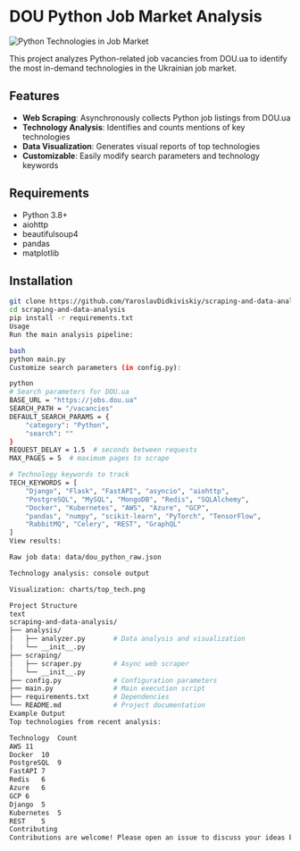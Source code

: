 # DOU Python Job Market Analysis

![Python Technologies in Job Market](charts/top_tech.png)

This project analyzes Python-related job vacancies from DOU.ua to identify the most in-demand technologies in the Ukrainian job market.

## Features

- **Web Scraping**: Asynchronously collects Python job listings from DOU.ua
- **Technology Analysis**: Identifies and counts mentions of key technologies
- **Data Visualization**: Generates visual reports of top technologies
- **Customizable**: Easily modify search parameters and technology keywords

## Requirements

- Python 3.8+
- aiohttp
- beautifulsoup4
- pandas
- matplotlib

## Installation

```bash
git clone https://github.com/YaroslavDidkiviskiy/scraping-and-data-analysis.git
cd scraping-and-data-analysis
pip install -r requirements.txt
Usage
Run the main analysis pipeline:

bash
python main.py
Customize search parameters (in config.py):

python
# Search parameters for DOU.ua
BASE_URL = "https://jobs.dou.ua"
SEARCH_PATH = "/vacancies"
DEFAULT_SEARCH_PARAMS = {
    "category": "Python",
    "search": ""
}
REQUEST_DELAY = 1.5  # seconds between requests
MAX_PAGES = 5  # maximum pages to scrape

# Technology keywords to track
TECH_KEYWORDS = [
    "Django", "Flask", "FastAPI", "asyncio", "aiohttp",
    "PostgreSQL", "MySQL", "MongoDB", "Redis", "SQLAlchemy",
    "Docker", "Kubernetes", "AWS", "Azure", "GCP",
    "pandas", "numpy", "scikit-learn", "PyTorch", "TensorFlow",
    "RabbitMQ", "Celery", "REST", "GraphQL"
]
View results:

Raw job data: data/dou_python_raw.json

Technology analysis: console output

Visualization: charts/top_tech.png

Project Structure
text
scraping-and-data-analysis/
├── analysis/
│   ├── analyzer.py       # Data analysis and visualization
│   └── __init__.py
├── scraping/
│   ├── scraper.py        # Async web scraper
│   └── __init__.py
├── config.py             # Configuration parameters
├── main.py               # Main execution script
├── requirements.txt      # Dependencies
└── README.md             # Project documentation
Example Output
Top technologies from recent analysis:

Technology	Count
AWS	11
Docker	10
PostgreSQL	9
FastAPI	7
Redis	6
Azure	6
GCP	6
Django	5
Kubernetes	5
REST	5
Contributing
Contributions are welcome! Please open an issue to discuss your ideas before submitting a pull request.
